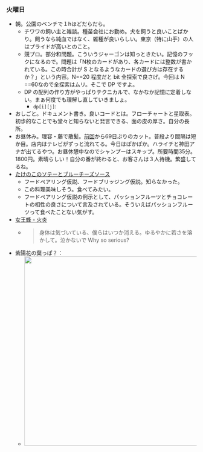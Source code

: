 ### 火曜日

* 朝。公園のベンチで１hほどだらだら。
  * チワワの飼い主と雑談。種苗会社にお勤め。犬を飼うと良いことばかり。飼うなら純血ではなく、雑種が良いらしい。東京（特に山手）の人はプライドが高いとのこと。
  * 競プロ。部分和問題。こういうジャーゴンは知っときたい。記憶のフックになるので。問題は「N枚のカードがあり、各カードには整数が書かれている。この時合計が S となるようなカードの選び方は存在するか？」という内容。N==20 程度だと bit 全探索で良さげ。今回は N ==60なので全探索はムリ。そこで DP ですよ。
  * DP の配列の作り方がやっぱりテクニカルで、なかなか記憶に定着しない。まぁ何度でも理解し直していきましょ。
    * `dp[i][j]`:
* おしごと。ドキュメント書き。良いコードとは。フローチャートと星取表。初歩的なことでも堂々と知らないと発言できる、面の皮の厚さ。自分の長所。
* お昼休み。理容・藤で散髪。[前回](https://github.com/toasa/diary/blob/main/2024/02/07.md)から69日ぶりのカット。普段より間隔は短か目。店内はテレビがずっと流れてる。今日はぽかぽか。ハライチと神田アナが出てるやつ。お昼休憩中なのでシャンプーはスキップ。所要時間35分。1800円。素晴らしい！自分の番が終わると、お客さんは３人待機。繁盛してるね。
* [たけのこのソテーとブルーチーズソース](https://atcoder.jp/contests/tessoku-book/tasks/tessoku_book_cq)
  * フードペアリング仮説、フードブリッジング仮説。知らなかった。
  * この料理美味しそう。食べてみたい。
  * フードペアリング仮説の例示として、パッションフルーツとチョコレートの相性の良さについて言及されている。そういえばパッションフルーツって食べたことない気がす。
* [女王蜂 - 火炎](https://www.youtube.com/watch?v=nS32IXrNgfw)
  * > 身体は気づいている、僕らはいつか消える。ゆるやかに若さを溶かして。泣かないで Why so serious?
* 紫陽花の葉っぱ？：
  * <img src="https://i.imgur.com/UOb41cC.jpg" width="500">

